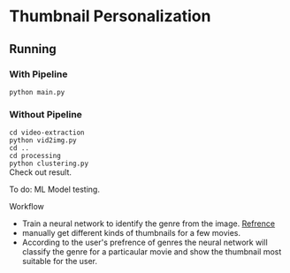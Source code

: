 # Thumbnail Personalization

## Running
### With Pipeline
`python main.py`

### Without Pipeline
`cd video-extraction`\
`python vid2img.py`\
`cd ..`\
`cd processing`\
`python clustering.py`\
Check out result.

To do: ML Model testing.

Workflow

  - Train a neural network to identify the genre from the image. [Refrence](https://towardsdatascience.com/building-a-movie-genre-classifier-using-a-dataset-created-using-google-images-4752f75a1d79)
  - manually get different kinds of thumbnails for a few movies.
  - According to the user's prefrence of genres the neural network will classify the genre for a particaular movie and show the thumbnail     most suitable for the user.
